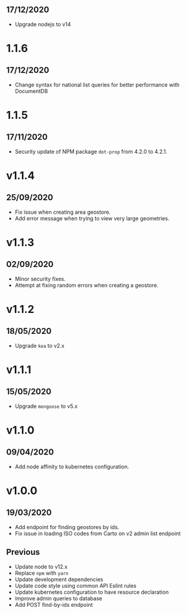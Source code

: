 ## 17/12/2020

- Upgrade nodejs to v14

# 1.1.6

## 17/12/2020

- Change syntax for national list queries for better performance with DocumentDB


# 1.1.5

## 17/11/2020

- Security update of NPM package `dot-prop` from 4.2.0 to 4.2.1.

# v1.1.4

## 25/09/2020

- Fix issue when creating area geostore.
- Add error message when trying to view very large geometries.

# v1.1.3

## 02/09/2020

- Minor security fixes.
- Attempt at fixing random errors when creating a geostore.

# v1.1.2

## 18/05/2020

- Upgrade `koa` to v2.x

# v1.1.1

## 15/05/2020

- Upgrade `mongoose` to v5.x

# v1.1.0

## 09/04/2020

- Add node affinity to kubernetes configuration.

# v1.0.0

## 19/03/2020

- Add endpoint for finding geostores by ids.
- Fix issue in loading ISO codes from Carto on v2 admin list endpoint

## Previous

- Update node to v12.x
- Replace `npm` with `yarn`
- Update development dependencies
- Update code style using common API Eslint rules
- Update kubernetes configuration to have resource declaration
- Improve admin queries to database
- Add POST find-by-ids endpoint
